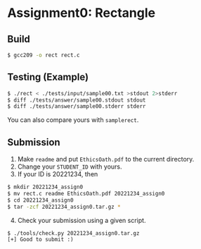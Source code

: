 # Assignment0: Rectangle

## Build
```sh
$ gcc209 -o rect rect.c
```

## Testing (Example)
```sh
$ ./rect < ./tests/input/sample00.txt >stdout 2>stderr
$ diff ./tests/answer/sample00.stdout stdout
$ diff ./tests/answer/sample00.stderr stderr
```

You can also compare yours with `samplerect`.

## Submission
1. Make `readme` and put `EthicsOath.pdf` to the current directory.
2. Change your `STUDENT_ID` with yours.
3. If your ID is 20221234, then
```sh
$ mkdir 20221234_assign0
$ mv rect.c readme EthicsOath.pdf 20221234_assign0
$ cd 20221234_assign0
$ tar -zcf 20221234_assign0.tar.gz *
```
4. Check your submission using a given script.
```
$ ./tools/check.py 20221234_assign0.tar.gz
[+] Good to submit :)
```
